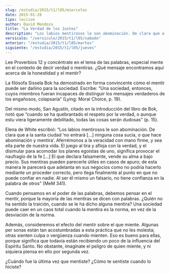 ```yaml
---
slug: /estudia/2015/t1/l05/miercoles
date: 2015-01-28
tipo: leccion
author: David Mendoza
title: "La Verdad de los Justos"
description: "Los labios mentirosos le son abominación. De clara que a la santa ciudad ‘no entrará [...] ninguna cosa sucia, o que hace abominación y mentira’. Aferrémonos a la veracidad con mano firme, y sea ella parte de nuestra vida. El juego al tira y afloja con la verdad, y el disimular para acomodar los planes egoístas de uno, significa provocar el naufragio de la fe"
versiculo: "/versiculo/2015/t1/l05/sabado"
anterior: "/estudia/2015/t1/l05/martes"
siguiente: "/estudia/2015/t1/l05/jueves"
---
```


Lee Proverbios 12 y concéntrate en el tema de las palabras, especial mente en el contexto de decir verdad o mentiras. ¿Qué mensaje encon­tramos aquí acerca de la honestidad y el mentir?

La filósofa Sissela Bok ha demostrado en forma convincente cómo el mentir puede ser dañino para la sociedad. Escribe: “Una sociedad, entonces, cuyos miembros fueran incapaces de distinguir los mensajes verdaderos de los engañosos, colapsaría” (Lying: Moral Choice, p. 19).

Del mismo modo, San Agustín, citado en la introducción del libro de Bok, notó que “cuando se ha quebrantado el respeto por la verdad, o aunque estu viera ligeramente debilitado, todas las cosas serán dudosas” (p. 15).

Elena de White escribió: “Los labios mentirosos le son abominación. De clara que a la santa ciudad ‘no entrará [...] ninguna cosa sucia, o que hace abominación y mentira’. Aferrémonos a la veracidad con mano firme, y sea ella parte de nuestra vida. El juego al tira y afloja con la verdad, y el disimular para acomodar los planes egoístas de uno, significa provocar el naufragio de la fe [...] El que declara falsamente, vende su alma a bajo precio. Sus mentiras pueden parecerle útiles en casos de apuro; de esta manera le parecerá que adelanta en sus negocios como no podría hacerlo mediante un proceder correcto, pero llega finalmente al punto en que no puede confiar en nadie. Al ser él mismo un falsario, no tiene confianza en la palabra de otros” (MeM 341).

Cuando pensamos en el poder de las palabras, debemos pensar en el mentir, porque la mayoría de las mentiras se dicen con palabras. ¿Quién no ha sentido la traición, cuando se le ha dicho alguna mentira? Una sociedad puede caer en un caos total cuando la mentira es la norma, en vez de la desviación de la norma.

Además, consideremos el efecto del mentir sobre el que miente. Algunas per sonas están tan acostumbradas a esta práctica que no les molesta; otras sienten culpa o vergüenza cuando mienten. Eso es bueno para ellas, porque significa que todavía están recibiendo un poco de la influencia del Espíritu Santo. No obstante, imagínate el peligro de quien miente, y ni siquiera piensa en ello por segunda vez.

¿Cuándo fue la última vez que mentiste? ¿Cómo te sentiste cuando lo hiciste?
